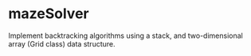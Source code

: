 # mazeSolver
Implement backtracking algorithms using a stack, and two-dimensional array (Grid class) data structure.
